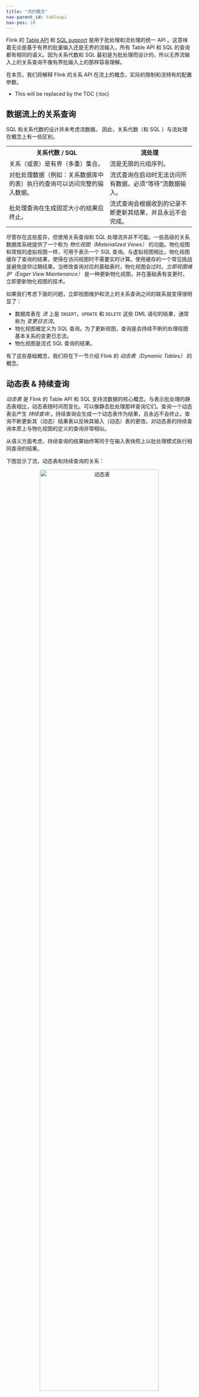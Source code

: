 ```yaml
---
title: "流的概念"
nav-parent_id: tableapi
nav-pos: 10
---
```

<!--
Licensed to the Apache Software Foundation (ASF) under one
or more contributor license agreements.  See the NOTICE file
distributed with this work for additional information
regarding copyright ownership.  The ASF licenses this file
to you under the Apache License, Version 2.0 (the
"License"); you may not use this file except in compliance
with the License.  You may obtain a copy of the License at

  http://www.apache.org/licenses/LICENSE-2.0

Unless required by applicable law or agreed to in writing,
software distributed under the License is distributed on an
"AS IS" BASIS, WITHOUT WARRANTIES OR CONDITIONS OF ANY
KIND, either express or implied.  See the License for the
specific language governing permissions and limitations
under the License.
-->

Flink 的 [Table API](tableApi.html) 和 [SQL support](sql.html) 是用于批处理和流处理的统一 API 。这意味着无论是基于有界的批量输入还是无界的流输入，所有 Table API 和 SQL 的查询都有相同的语义。因为关系代数和 SQL 最初是为批处理而设计的，所以无界流输入上的关系查询不像有界批输入上的那样容易理解。

在本页，我们将解释 Flink 的关系 API 在流上的概念，实际的限制和流特有的配置参数。

* This will be replaced by the TOC
{:toc}

数据流上的关系查询
----------------------------------

SQL 和关系代数的设计并未考虑流数据。 因此，关系代数（和 SQL ）与流处理在概念上有一些区别。

<table class="table table-bordered">
	<tr>
		<th>关系代数 / SQL</th>
		<th>流处理</th>
	</tr>
	<tr>
		<td>关系（或表）是有界（多重）集合。</td>
		<td>流是无限的元组序列。</td>
	</tr>
	<tr>
		<td>对批处理数据（例如：关系数据库中的表）执行的查询可以访问完整的输入数据。</td>
		<td>流式查询在启动时无法访问所有数据，必须“等待”流数据输入。</td>
	</tr>
	<tr>
		<td>批处理查询在生成固定大小的结果后终止。</td>
		<td>流式查询会根据收到的记录不断更新其结果，并且永远不会完成。</td>
	</tr>
</table>

尽管存在这些差异，但使用关系查询和 SQL 处理流并非不可能。一些高级的关系数据库系统提供了一个称为 *物化视图（Materialized Views）* 的功能。物化视图和常规的虚拟视图一样，可用于表示一个 SQL 查询。与虚拟视图相比，物化视图缓存了查询的结果，使得在访问视图时不需要实时计算。使用缓存的一个常见挑战是避免提供过期结果。当修改查询对应的基础表时，物化视图会过时。*立即视图维护（Eager View Maintenance）* 是一种更新物化视图，并在基础表有变更时，立即更新物化视图的技术。

如果我们考虑下面的问题，立即视图维护和流上的关系查询之间的联系就变得很明显了：

- 数据库表在 *流* 上是 `INSERT`，`UPDATE` 和 `DELETE` 这些 DML 语句的结果，通常称为 *变更日志流*。
- 物化视图被定义为 SQL 查询。为了更新视图，查询是会持续不断的处理视图基本关系的变更日志流。
- 物化视图是流式 SQL 查询的结果。

有了这些基础概念，我们将在下一节介绍 Flink 的 *动态表（Dynamic Tables）* 的概念。

动态表 &amp; 持续查询
---------------------------------------

*动态表* 是 Flink 的 Table API 和 SQL 支持流数据的核心概念。与表示批处理的静态表相比，动态表随时间而变化。可以像静态批处理那样查询它们。查询一个动态表会产生 *持续查询* 。持续查询会生成一个动态表作为结果，且永远不会终止。查询不断更新其（动态）结果表以反映其输入（动态）表的更改。对动态表的持续查询本质上与物化视图的定义的查询非常相似。

从语义方面考虑，持续查询的结果始终等同于在输入表快照上以批处理模式执行相同查询的结果。

下图显示了流，动态表和持续查询的关系：

<center>
<img alt="动态表" src="{{ site.baseurl }}/fig/table-streaming/stream-query-stream.png" width="80%">
</center>

1. 流可以被转化为一个动态表。
1. 在动态表上进行持续查询会产生一个新的动态表。
1. 结果动态表可以被转换回成一个流。

**注意:** 动态表首先应该被理解成一个逻辑概念，因此在查询执行期间不一定要（完全）将其物化。

接下来，我们将使用一个点击事件流来讲解动态表和持续查询的概念，该表含有以下字段:

{% highlight plain %}
[ 
  user:  VARCHAR,   // the name of the user
  cTime: TIMESTAMP, // the time when the URL was accessed
  url:   VARCHAR    // the URL that was accessed by the user
]
{% endhighlight %}

### 在流上定义表

为了使用关系查询处理流，必须将其转换为 `表` 。从概念上讲，流的每个记录都被解释为对结果表的 `INSERT` 修改。本质上，我们正在从一个只有 `INSERT` 操作的变更日志流构建一个表。

下图显示了点击事件流（左侧）如何转换为表（右侧）。随着更多的点击记录的插入，结果表在不断增长。

<center>
<img alt="Append mode" src="{{ site.baseurl }}/fig/table-streaming/append-mode.png" width="60%">
</center>

**注意:** 基于流的表在系统内部并没有实际物化。 

### 持续查询

持续查询在动态表上进行计算，并生成新的动态表作为结果。与批处理查询相反，持续查询永不停止，并会根据其输入表上的变更来更新其结果表。在任何时间点，持续查询的结果在语义上等同于在输入表的快照上以批处理模式执行相同查询的结果。

下面我们展示了两个查询单击事件流 `clicks` 表的例子。

第一个查询是一个简单的 `GROUP-BY COUNT` 聚合查询。 它根据 user 字段将 `clicks` 表分组并统计 URL 的访问次数。下图显示了当向 `clicks` 表插入数据时，查询是如何执行的。

<center>
<img alt="Continuous Non-Windowed Query" src="{{ site.baseurl }}/fig/table-streaming/query-groupBy-cnt.png" width="90%">
</center>

当查询启动时，`clicks` 表（左侧）为空。当第一行插入到 `clicks` 表时，查询开始计算结果表。插入第一行 `[Mary, ./home]` 后，结果表（右侧，顶部）由一行 `[Mary, 1]` 组成。当第二行 `[Bob, ./cart]` 插入到 `clicks` 表中时，查询更新结果表并插入一个新行 `[Bob, 1]` 。第三行 `[Mary, ./prod?id=1]` 产生已经计算过的结果行的更新，使得 `[Mary, 1]` 更新为`[Mary, 2]`。最后，当第四行添加到 `clicks` 表时，查询将第三行 `[Liz, 1]` 插入到结果表中。

第二个查询类似于第一个查询，但在计算URL数量之前，除了按 `user` 属性分组外，还按 [每小时翻滚窗口](./sql.html#group-windows) 对 `clicks` 表进行了分组（基于时间的计算，例如：窗口是基于特殊的 [时间属性](#时间属性)，这将在下面讨论。）。同样，该图显示了不同时间点的输入和输出，以展现动态表的变化。

<center>
<img alt="Continuous Group-Window Query" src="{{ site.baseurl }}/fig/table-streaming/query-groupBy-window-cnt.png" width="100%">
</center>

和上图类似，输入表 `clicks` 显示在左侧。持续查询每小时的计算结果并更新结果表。click 表包含四行，时间戳（`cTime`）介于 `12：00：00` 和 `12：59：59` 之间。查询根据输入计算出两行结果（每个用户一个）并追加到结果表。对于 `13：00：00` 和 `13：59：59` 之间的下一个窗口，`clicks` 表包含三行，这导致另外两行被追加到结果表中。随着 `clicks` 表中数据的不断增加，结果表会一直更新。

#### 查询的更新和追加

尽管这两个查询例子看起来非常相似（都是分组聚合统计），但它们在一个重要的方面有所不同：
- 第一个查询更新先前发出的结果，即定义结果表的更改日志流包含 `INSERT` 和 `UPDATE` 变更。
- 第二个查询仅向结果表追加数据，即结果表的更改日志流仅包含 `INSERT` 变更。

关于一个查询是生成仅追加的表（append-only table）还是更新表（updated table）的说明：
- 产生更新变更的查询通常必须维护更多的状态（请参阅下一节）。
- 对追加表或更新表而言，它们转换为流的方式不同。（请参阅 [表到流的转换](#表到流的转换) 章节）。

#### 查询限制

很多（但非全部）语义合理的查询允许以持续查询的方式在流上执行。但由于需要维护太多状态或支付昂贵的更新成本，部分查询的计算代价很会大。

- **状态大小：** 持续查询作用于无界的数据流上，经常需要运行数周甚至数月。因此，持续查询处理的数据总量可能非常大。那些必须更新先前发出的结果的查询，需要维护所有发出去的行，以便能够更新它们。例如：第一个示例查询需要存储每个用户的 URL 计数，以便能够增加计数，并在输入表收到一行新数据时发送新的结果。如果仅跟踪注册用户，则要维护的计数可能不会太高。但是，如果系统给每个未注册的用户都分配了一个唯一的用户名，则要维护的计数器将随着时间的推移而增长，并最终可能导致查询失败。

{% highlight sql %}
SELECT user, COUNT(url)
FROM clicks
GROUP BY user;
{% endhighlight %}

- **计算更新：** 即使添加或更新一条数据，也可能会引发某些查询对已有结果进行大范围的更新及重复计算。显然，这种查询不太适合作为持续查询执行。下面的查询例子，是根据最后一次点击的时间为每个用户计算一个 `排名（RANK）` 。只要 `clicks` 表收到一个新行，就会更新用户的 `lastAction` ，并且必须计算新的等级。但是，由于两行不能具有相同的等级，因此所有排名较低的行也需要被更新。

{% highlight sql %}
SELECT user, RANK() OVER (ORDER BY lastLogin) 
FROM (
  SELECT user, MAX(cTime) AS lastAction FROM clicks GROUP BY user
);
{% endhighlight %}

[查询配置](#查询配置) 章节讨论了控制持续查询的参数。用户可以通过调节某些参数，实现维护状态大小及查询结果精度之间的取舍。

### 表到流的转换

动态表就像常规数据库表一样，可以通过 `INSERT` ， `UPDATE` 和 `DELETE` 持续修改。动态表可能是一个只有一行数据但不断被更新的表；可能是一个只支持插入操作而不支持 `UPDATE` 和 `DELETE` 改动的表；也可能介于两者之间。

将动态表转换为流或将其写入外部系统时，需要对这些变更进行编码。Flink 的 Table API 和 SQL 支持三种编码动态表变更的方法：

* **追加流（Append-only stream）：** 一个只能通过 `INSERT` 变更修改的动态表可以通过插入行来转换为流。

* **撤回流（Retract stream）：** 撤回流是一个包含两种类型消息的流，*添加消息（add message）* 和 *撤回消息（retract message）* 。将一个动态表转换为一个撤回流是通过将 `INSERT` 变更编码为添加消息，将 `DELETE` 变更编码为撤回消息，将 `UPDATE` 变更编码为上一个更新行的撤回消息和最新的更新行的添加消息。下图显示了从动态表到撤回流的转换。

<center>
<img alt="Dynamic tables" src="{{ site.baseurl }}/fig/table-streaming/undo-redo-mode.png" width="85%">
</center>
<br><br>

* **更新插入流（Upsert stream）：** 更新插入流是一种包含两种消息类型的流，*更新插入消息（upsert message）* 和 *删除消息*。一个动态表要转换为更新插入流需要（可能是复合的）唯一键。具有唯一键的动态表转换为动态表是通过将 `INSERT` 和 `UPDATE` 变更编码为更新插入消息，并将 `DELETE` 更改编码为删除消息。流的消耗运算符需要知道唯一键的属性，以便能够正确的应用消息。与撤回流的主要区别在于，`UPDATE` 变更是使用单个消息进行编码，因此更高效。下图显示了动态表到更新插入流的转换。

<center>
<img alt="Dynamic tables" src="{{ site.baseurl }}/fig/table-streaming/redo-mode.png" width="85%">
</center>
<br><br>

我们在 [常见概念](./common.html＃convert-a-table-into-a-datastream) 页面中讨论了将动态表转换为 `DataStream` 的API。请注意，在将动态表转换为 `DataStream` 时，仅支持追加流和撤回流。在 [TableSources和TableSinks](./ sourceSinks.html＃define-a-tablesink) 页面上讨论了将动态表写入外部系统的 `TableSink` 接口。

{% top %}

时间属性
---------------

Flink 支持根据不同概念的 *时间* 处理数据流。

- *Processing time* 是指执行相应操作的机器的系统时间（也称为 “时钟时间” ）。
- *Event time* 是指基于每行数据都携带的时间戳。该时间戳可用于标记事件产生的具体时间。
- *Ingestion time* 是事件进入 Flink 的时间; 在内部，它与事件时间类似。

有关 Flink 中时间处理的更多信息，请参阅 [Event Time and Watermarks]({{ site.baseurl }}/dev/event_time.html) 的介绍。

在执行表程序之前，用户需要在流运行环境中配置相应的时间特征：

<div class="codetabs" markdown="1">
<div data-lang="java" markdown="1">
{% highlight java %}
final StreamExecutionEnvironment env = StreamExecutionEnvironment.getExecutionEnvironment();

env.setStreamTimeCharacteristic(TimeCharacteristic.ProcessingTime); // default

// alternatively:
// env.setStreamTimeCharacteristic(TimeCharacteristic.IngestionTime);
// env.setStreamTimeCharacteristic(TimeCharacteristic.EventTime);
{% endhighlight %}
</div>
<div data-lang="scala" markdown="1">
{% highlight scala %}
val env = StreamExecutionEnvironment.getExecutionEnvironment

env.setStreamTimeCharacteristic(TimeCharacteristic.ProcessingTime) // default

// alternatively:
// env.setStreamTimeCharacteristic(TimeCharacteristic.IngestionTime)
// env.setStreamTimeCharacteristic(TimeCharacteristic.EventTime)
{% endhighlight %}
</div>
</div>

诸如 [Table API]({{ site.baseurl }}/dev/table/tableApi.html#group-windows)）和 [SQL]({{ site.baseurl }}/dev/table/sql.html#group-windows) 中的窗口等基于时间的操作，需要明确知道时间类型及其来源。为此，表可以提供用于标识时间和访问表程序中相应时间戳的 *逻辑时间属性*。

用户可以在任意表 schema 中定义时间属性。它们是在从 `DataStream` 创建表时定义的，或者是在使用 `TableSource` 时预定义的。一旦在开头定义了时间属性，它就可以作为字段引用，并可以用于基于时间的操作。

只要时间属性未被修改，并且只是从查询的一个地方转发到另一个地方，它仍然是有效的时间属性。时间属性的行为类似于常规时间戳，可以访问以进行计算。如果在计算中使用时间属性，则它将物化并成为常规时间戳。常规时间戳不与 Flink 的时间和 watermark 系统配合，因此不能再用于基于时间的操作。

### Processing time

Processing time 允许表程序根据本地机器的时间产生结果。这是最简单的时间概念，但不提供确定性。它既不需要时间戳提取也不需要 watermark 生成。

有两种方法可以定义处理时间的属性。

#### 从 DataStream 到 Table 的转换期间

Processing time 属性在 schema 定义期间使用 `.proctime` 属性定义。时间属性只能通过一个附加的逻辑字段扩展物理 schema 。因此，它只能定义在 schema 的末尾。

<div class="codetabs" markdown="1">
<div data-lang="java" markdown="1">
{% highlight java %}
DataStream<Tuple2<String, String>> stream = ...;

// declare an additional logical field as a processing time attribute
Table table = tEnv.fromDataStream(stream, "Username, Data, UserActionTime.proctime");

WindowedTable windowedTable = table.window(Tumble.over("10.minutes").on("UserActionTime").as("userActionWindow"));
{% endhighlight %}
</div>
<div data-lang="scala" markdown="1">
{% highlight scala %}
val stream: DataStream[(String, String)] = ...

// declare an additional logical field as a processing time attribute
val table = tEnv.fromDataStream(stream, 'UserActionTimestamp, 'Username, 'Data, 'UserActionTime.proctime)

val windowedTable = table.window(Tumble over 10.minutes on 'UserActionTime as 'userActionWindow)
{% endhighlight %}
</div>
</div>

#### 使用 TableSource

Processing time 属性由实现 `DefinedProctimeAttribute` 接口的 `TableSource` 定义。逻辑时间属性被附加到由 `TableSource` 的返回类型定义的物理 schema 之上。

<div class="codetabs" markdown="1">
<div data-lang="java" markdown="1">
{% highlight java %}
// define a table source with a processing attribute
public class UserActionSource implements StreamTableSource<Row>, DefinedProctimeAttribute {

	@Override
	public TypeInformation<Row> getReturnType() {
		String[] names = new String[] {"Username" , "Data"};
		TypeInformation[] types = new TypeInformation[] {Types.STRING(), Types.STRING()};
		return Types.ROW(names, types);
	}

	@Override
	public DataStream<Row> getDataStream(StreamExecutionEnvironment execEnv) {
		// create stream 
		DataStream<Row> stream = ...;
		return stream;
	}

	@Override
	public String getProctimeAttribute() {
		// field with this name will be appended as a third field 
		return "UserActionTime";
	}
}

// register table source
tEnv.registerTableSource("UserActions", new UserActionSource());

WindowedTable windowedTable = tEnv
	.scan("UserActions")
	.window(Tumble.over("10.minutes").on("UserActionTime").as("userActionWindow"));
{% endhighlight %}
</div>
<div data-lang="scala" markdown="1">
{% highlight scala %}
// define a table source with a processing attribute
class UserActionSource extends StreamTableSource[Row] with DefinedProctimeAttribute {

	override def getReturnType = {
		val names = Array[String]("Username" , "Data")
		val types = Array[TypeInformation[_]](Types.STRING, Types.STRING)
		Types.ROW(names, types)
	}

	override def getDataStream(execEnv: StreamExecutionEnvironment): DataStream[Row] = {
		// create stream
		val stream = ...
		stream
	}

	override def getProctimeAttribute = {
		// field with this name will be appended as a third field 
		"UserActionTime"
	}
}

// register table source
tEnv.registerTableSource("UserActions", new UserActionSource)

val windowedTable = tEnv
	.scan("UserActions")
	.window(Tumble over 10.minutes on 'UserActionTime as 'userActionWindow)
{% endhighlight %}
</div>
</div>

### Event time

Event time 允许表程序根据每个记录中包含的时间来生成结果。即使在无序事件或延迟事件的情况下，这种方式也能确保一致的结果。当从持久存储中读取记录时，它还确保表程序可以重放结果。

此外，event time 确保了批处理和流处理环境中程序的语法统一。流式环境中的时间属性可以是批处理环境中的记录的常规字段。

为了处理无序事件，并区分流中的准时和晚到事件，Flink 需要从事件中提取时间戳并及时取得某种进展（即所谓的 [watermarks]({{ site.baseurl }}/dev/event_time.html)）。

Event time 属性可以在 DataStream 到表的转换期间，或使用 TableSource 时定义。

#### DataStream 到表的转换期间

在 schema 定义期间，使用 `.rowtime` 属性定义事件时间属性。转换前的数据流必须已经指定好 event time 以及相应的 watermark 产生机制，详见：[Timestamps and watermarks]({{ site.baseurl }}/dev/event_time.html)。

将 `DataStream` 转换为表时，有两种定义时间属性的方法。根据指定的 `.rowtime` 字段名称是否存在于 `DataStream` 的模式中，时间戳字段要么是

- 作为新字段追加到 scheme ，或者
- 替换现有字段。

在任何一种情况下，这个 event time 时间戳字段将保存 `DataStream` 事件时间时间戳的值。

<div class="codetabs" markdown="1">
<div data-lang="java" markdown="1">
{% highlight java %}

// Option 1:

// extract timestamp and assign watermarks based on knowledge of the stream
DataStream<Tuple2<String, String>> stream = inputStream.assignTimestampsAndWatermarks(...);

// declare an additional logical field as an event time attribute
Table table = tEnv.fromDataStream(stream, "Username, Data, UserActionTime.rowtime");


// Option 2:

// extract timestamp from first field, and assign watermarks based on knowledge of the stream
DataStream<Tuple3<Long, String, String>> stream = inputStream.assignTimestampsAndWatermarks(...);

// the first field has been used for timestamp extraction, and is no longer necessary
// replace first field with a logical event time attribute
Table table = tEnv.fromDataStream(stream, "UserActionTime.rowtime, Username, Data");

// Usage:

WindowedTable windowedTable = table.window(Tumble.over("10.minutes").on("UserActionTime").as("userActionWindow"));
{% endhighlight %}
</div>
<div data-lang="scala" markdown="1">
{% highlight scala %}

// Option 1:

// extract timestamp and assign watermarks based on knowledge of the stream
val stream: DataStream[(String, String)] = inputStream.assignTimestampsAndWatermarks(...)

// declare an additional logical field as an event time attribute
val table = tEnv.fromDataStream(stream, 'Username, 'Data, 'UserActionTime.rowtime)


// Option 2:

// extract timestamp from first field, and assign watermarks based on knowledge of the stream
val stream: DataStream[(Long, String, String)] = inputStream.assignTimestampsAndWatermarks(...)

// the first field has been used for timestamp extraction, and is no longer necessary
// replace first field with a logical event time attribute
val table = tEnv.fromDataStream(stream, 'UserActionTime.rowtime, 'Username, 'Data)

// Usage:

val windowedTable = table.window(Tumble over 10.minutes on 'UserActionTime as 'userActionWindow)
{% endhighlight %}
</div>
</div>

#### 使用 TableSource

事件时间属性由实现 `DefinedRowtimeAttribute` 接口的 `TableSource` 定义。`getRowtimeAttribute()` 方法返回一个现有字段的名称，该字段带有表的事件时间属性，类型为 `LONG` 或 `TIMESTAMP`。

此外，对于 `getDataStream()` 方法返回的 `DataStream` ，其 watermark 必须与定义的时间属性对齐。请注意，`DataStream` 自带的时间戳（由 `TimestampAssigner` 分配）会被忽略。只有 `TableSource` 的 rowtime 属性的值才起作用。

<div class="codetabs" markdown="1">
<div data-lang="java" markdown="1">
{% highlight java %}
// define a table source with a rowtime attribute
public class UserActionSource implements StreamTableSource<Row>, DefinedRowtimeAttribute {

	@Override
	public TypeInformation<Row> getReturnType() {
		String[] names = new String[] {"Username", "Data", "UserActionTime"};
		TypeInformation[] types = 
		    new TypeInformation[] {Types.STRING(), Types.STRING(), Types.LONG()};
		return Types.ROW(names, types);
	}

	@Override
	public DataStream<Row> getDataStream(StreamExecutionEnvironment execEnv) {
		// create stream 
		// ...
		// assign watermarks based on the "UserActionTime" attribute
		DataStream<Row> stream = inputStream.assignTimestampsAndWatermarks(...);
		return stream;
	}

	@Override
	public String getRowtimeAttribute() {
		// Mark the "UserActionTime" attribute as event-time attribute.
		return "UserActionTime";
	}
}

// register the table source
tEnv.registerTableSource("UserActions", new UserActionSource());

WindowedTable windowedTable = tEnv
	.scan("UserActions")
	.window(Tumble.over("10.minutes").on("UserActionTime").as("userActionWindow"));
{% endhighlight %}
</div>
<div data-lang="scala" markdown="1">
{% highlight scala %}
// define a table source with a rowtime attribute
class UserActionSource extends StreamTableSource[Row] with DefinedRowtimeAttribute {

	override def getReturnType = {
		val names = Array[String]("Username" , "Data", "UserActionTime")
		val types = Array[TypeInformation[_]](Types.STRING, Types.STRING, Types.LONG)
		Types.ROW(names, types)
	}

	override def getDataStream(execEnv: StreamExecutionEnvironment): DataStream[Row] = {
		// create stream 
		// ...
		// assign watermarks based on the "UserActionTime" attribute
		val stream = inputStream.assignTimestampsAndWatermarks(...)
		stream
	}

	override def getRowtimeAttribute = {
		// Mark the "UserActionTime" attribute as event-time attribute.
		"UserActionTime"
	}
}

// register the table source
tEnv.registerTableSource("UserActions", new UserActionSource)

val windowedTable = tEnv
	.scan("UserActions")
	.window(Tumble over 10.minutes on 'UserActionTime as 'userActionWindow)
{% endhighlight %}
</div>
</div>

{% top %}

查询配置
-------------------

无论针对有界批量输入还是无界流输入，所有 Table API 和 SQL 的查询都具有相同的语义。在许多情况下，对流输入的持续查询能够得到与离线计算相同的准确结果。然而，这在一般情况下是不可能的，因为持续查询必须限制它们维护的状态的大小，以避免耗尽存储并且能够在很长一段时间内处理无界流数据。因此，受输入数据和查询本身特征的影响，持续查询可能只能提供近似结果。

Flink 的 Table API 和 SQL 接口提供参数来调整持续查询的准确性和资源消耗。该参数通过 `QueryConfig` 对象指定。当 [转换为DataStream](common.html#convert-a-table-into-a-datastream-or-dataset)）或 [通过TableSink输出](common.html#emit-a-table) 时，用户可以从 `TableEnvironment` 获得 `QueryConfig` ，并在转换为 `Table` 时传回。

<div class="codetabs" markdown="1">
<div data-lang="java" markdown="1">
{% highlight java %}
StreamExecutionEnvironment env = StreamExecutionEnvironment.getExecutionEnvironment();
StreamTableEnvironment tableEnv = TableEnvironment.getTableEnvironment(env);

// obtain query configuration from TableEnvironment
StreamQueryConfig qConfig = tableEnv.queryConfig();
// set query parameters
qConfig.withIdleStateRetentionTime(Time.hours(12), Time.hours(24));

// define query
Table result = ...

// create TableSink
TableSink<Row> sink = ...

// emit result Table via a TableSink
result.writeToSink(sink, qConfig);

// convert result Table into a DataStream<Row>
DataStream<Row> stream = tableEnv.toAppendStream(result, Row.class, qConfig);

{% endhighlight %}
</div>
<div data-lang="scala" markdown="1">
{% highlight scala %}
val env = StreamExecutionEnvironment.getExecutionEnvironment
val tableEnv = TableEnvironment.getTableEnvironment(env)

// obtain query configuration from TableEnvironment
val qConfig: StreamQueryConfig = tableEnv.queryConfig
// set query parameters
qConfig.withIdleStateRetentionTime(Time.hours(12), Time.hours(24))

// define query
val result: Table = ???

// create TableSink
val sink: TableSink[Row] = ???

// emit result Table via a TableSink
result.writeToSink(sink, qConfig)

// convert result Table into a DataStream[Row]
val stream: DataStream[Row] = result.toAppendStream[Row](qConfig)

{% endhighlight %}
</div>
</div>

接下来，我们描述 `QueryConfig` 的参数以及它们如何影响查询的准确性和资源消耗。

### 空闲状态保留时间

许多查询是在一个或多个键属性上进行聚合或连接记录。当在流上执行此类查询时，持续查询需要收集记录或维护每个键的部分结果。如果输入流的键域发生变化，例如，活动键的值随时间变化，则随着观察到越来越多的不同键，持续查询会累积越来越多的状态。但是，经常在一段时间后键会变为非活动状态，并且它们的相应状态变得陈旧且无用。

例如：下面这个查询计算每个会话的点击次数。

{% highlight sql %}
SELECT sessionId, COUNT(*) FROM clicks GROUP BY sessionId;
{% endhighlight %}

`sessionId` 属性用作分组键，持续查询维护其观察到的每个 `sessionId` 的计数。`sessionId` 属性随着时间的推移而变化，并且 `sessionId` 值仅在会话结束之前的有限时间段内有效。但是，持续查询无法了解 `sessionId` 的这个特性，并认为每个 `sessionId` 值都可以在任何时间点发生。它维护着每个观察到的 `sessionId` 值的计数。因此，随着越来越多的 `sessionId` 值被观察到，查询的总状态大小会不断增长。

*空闲状态保留时间* 参数定义了一个键的状态在被删除前，可以保留多长时间而不被更新。在上述查询例子中，`sessionId` 的计数在配置的时间段内未被更新时将被移除。

通过删除键的状态，持续查询完全忘记它之前已经处理过这个键。如果处理到具有其状态已被删除的键的记录，则该记录将被视为具有相应键的第一个记录。对于上面的示例，这意味着 `sessionId` 的计数将再次从0开始。

配置空闲状态保留时间有两个参数：

- *最小空闲状态保留时间* 定义非活动键的状态在被删除之前至少保留多长时间。
- *最大空闲状态保留时间* 定义非活动键的状态在被删除之前最多保留多长时间。

参数的指定方式如下：

<div class="codetabs" markdown="1">
<div data-lang="java" markdown="1">
{% highlight java %}

StreamQueryConfig qConfig = ...

// set idle state retention time: min = 12 hours, max = 24 hours
qConfig.withIdleStateRetentionTime(Time.hours(12), Time.hours(24));

{% endhighlight %}
</div>
<div data-lang="scala" markdown="1">
{% highlight scala %}

val qConfig: StreamQueryConfig = ???

// set idle state retention time: min = 12 hours, max = 24 hours
qConfig.withIdleStateRetentionTime(Time.hours(12), Time.hours(24))

{% endhighlight %}
</div>
</div>

清理状态需要额外的标记，这对于 `minTime` 和 `maxTime` 差异较大的情况来说，代价会更低。`minTime` 和 `maxTime` 之间的差异必须至少为5分钟。

{% top %}


